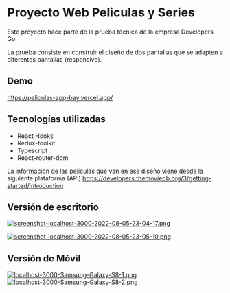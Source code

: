 
# Proyecto Web Peliculas y Series

Este proyecto hace parte de la prueba técnica de la empresa Developers Go.

La prueba consiste en construir el diseño de dos pantallas que se adapten a diferentes pantallas (responsive).


## Demo

https://peliculas-app-bay.vercel.app/



## Tecnologías utilizadas

- React Hooks
- Redux-toolkit
- Typescript 
- React-router-dom

La información de las películas que van en ese diseño viene desde la siguiente plataforma (API)
https://developers.themoviedb.org/3/getting-started/introduction 


## Versión de escritorio

[![screenshot-localhost-3000-2022-08-05-23-04-17.png](https://i.postimg.cc/vTB4C6pj/screenshot-localhost-3000-2022-08-05-23-04-17.png)](https://postimg.cc/G8W3y93J)

[![screenshot-localhost-3000-2022-08-05-23-05-10.png](https://i.postimg.cc/G2b8Jfzb/screenshot-localhost-3000-2022-08-05-23-05-10.png)](https://postimg.cc/671pBYDP)


## Versión de Móvil

[![localhost-3000-Samsung-Galaxy-S8-1.png](https://i.postimg.cc/8CRfvGRy/localhost-3000-Samsung-Galaxy-S8-1.png)](https://postimg.cc/GBpp0ZSY)
[![localhost-3000-Samsung-Galaxy-S8-2.png](https://i.postimg.cc/cCbvWLWJ/localhost-3000-Samsung-Galaxy-S8-2.png)](https://postimg.cc/JHjrcmGw)


